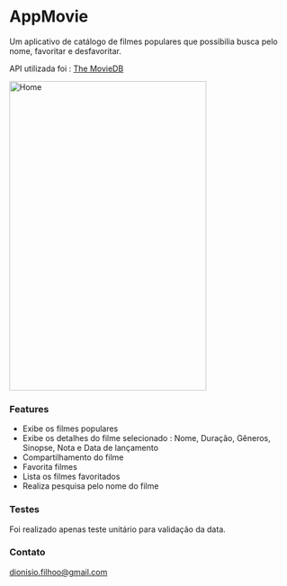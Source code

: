 
# AppMovie

Um aplicativo de catálogo de filmes populares que possibilia busca pelo nome, favoritar e desfavoritar.

API utilizada foi : [The MovieDB](https://www.themoviedb.org/documentation/api)


<img src="https://i.imgur.com/HzhrbDH.jpg" alt="Home" width="350" height="550">

### Features

* Exibe os filmes populares
* Exibe os detalhes do filme selecionado : Nome, Duração, Gêneros, Sinopse, Nota e Data de lançamento
* Compartilhamento do filme
* Favorita filmes
* Lista os filmes favoritados
* Realiza pesquisa pelo nome do filme

### Testes
Foi realizado apenas teste unitário para validação da data.

### Contato
dionisio.filhoo@gmail.com
